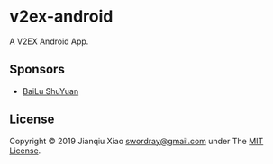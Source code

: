 # v2ex-android

A V2EX Android App.

## Sponsors

* [BaiLu ShuYuan](https://bailushuyuan.org)

## License

Copyright © 2019 Jianqiu Xiao <swordray@gmail.com> under The [MIT License](http://opensource.org/licenses/MIT).
